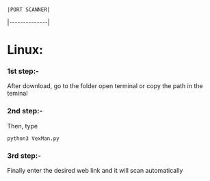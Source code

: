 
                                                                                |PORT SCANNER|
|--------------|

# Linux:

### 1st step:- 
After download, go to the folder open terminal or copy the path in the teminal

### 2nd step:- 
Then, type 

```python3 VexMan.py```

### 3rd step:-
Finally enter the desired web link and it will scan automatically 
